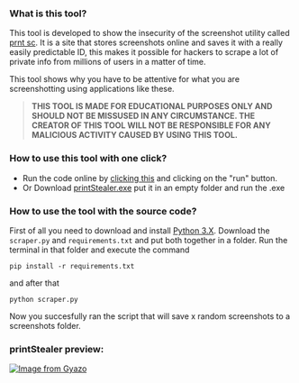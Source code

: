 ### What is this tool?
This tool is developed to show the insecurity of the screenshot utility called [prnt sc](https://prnt.sc/). It is a site that stores screenshots online and saves it with a really easily predictable ID, this makes it possible for hackers to scrape a lot of private info from millions of users in a matter of time.

This tool shows why you have to be attentive for what you are screenshotting using applications like these.

> **THIS TOOL IS MADE FOR EDUCATIONAL PURPOSES ONLY AND SHOULD NOT BE MISSUSED IN ANY CIRCUMSTANCE. THE CREATOR OF THIS TOOL WILL NOT BE RESPONSIBLE FOR ANY MALICIOUS ACTIVITY CAUSED BY USING THIS TOOL.**


### How to use this tool with one click?
- Run the code online by [clicking this](https://replit.com/@appelsiensam/printStealer#scraper.py) and clicking on the "run" button.
- Or Download [printStealer.exe](https://github.com/appelsiensam/printStealer/releases/tag/printStealer) put it in an empty folder and run the .exe



### How to use the tool with the source code?

First of all you need to download and install [Python 3.X](https://www.python.org/downloads/).
Download the `scraper.py` and `requirements.txt` and put both together in a folder.
Run the terminal in that folder and execute the command 
```
pip install -r requirements.txt
``` 
and after that 
```
python scraper.py
```
Now you succesfully ran the script that will save x random screenshots to a screenshots folder.



### printStealer preview:
[![Image from Gyazo](https://i.gyazo.com/404266882b8349f819a211ba0d4939aa.gif)](https://gyazo.com/404266882b8349f819a211ba0d4939aa)
